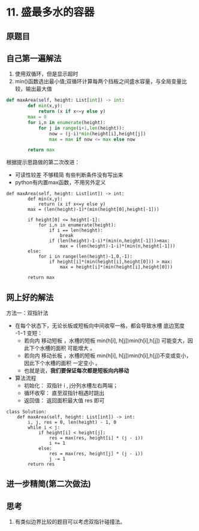# 11. 盛最多水的容器

## 原题目

## 自己第一遍解法

1. 使用双循环，但是显示超时
2. min()函数选出最小值;双循环计算每两个挡板之间盛水容量，与全局变量比较，输出最大值
```python
def maxArea(self, height: List[int]) -> int:
        def min(x,y):
            return (x if x<=y else y)
        max = 0
        for i,n in enumerate(height):
            for j in range(i+1,len(height)):
                now = (j-i)*min(height[i],height[j])
                max = max if now <= max else now

        return max
```
根据提示思路做的第二次改进：
+ 可读性较差 不够精简 有些判断条件没有写出来
+ python有内置max函数，不用另外定义
```
def maxArea(self, height: List[int]) -> int:
        def min(x,y):
            return (x if x<=y else y)
        max = (len(height)-1)*(min(height[0],height[-1]))

        if height[0] <= height[-1]:
            for i,n in enumerate(height):
                if i == len(height):
                    break
                if (len(height)-1-i)*(min(n,height[-1]))>max:
                    max = (len(height)-1-i)*(min(n,height[-1]))
        else:
            for i in range(len(height)-1,0,-1):
                if height[i]*(min(height[i],height[0])) > max:
                    max = height[i]*(min(height[i],height[0]))
        
        return max
```
## 网上好的解法
方法一：双指针法
+ 在每个状态下，无论长板或短板向中间收窄一格，都会导致水槽 底边宽度 -1−1​ 变短：
  + 若向内 移动短板 ，水槽的短板 min(h[i], h[j])min(h[i],h[j]) 可能变大，因此下个水槽的面积 可能增大 。
  + 若向内 移动长板 ，水槽的短板 min(h[i], h[j])min(h[i],h[j])​ 不变或变小，因此下个水槽的面积 一定变小 。
  + 也就是说，**我们要保证每次都是短板向内移动**
+ 算法流程
  + 初始化： 双指针 i , j分列水槽左右两端； 
  + 循环收窄： 直至双指针相遇时跳出
  + 返回值： 返回面积最大值 res 即可
```
class Solution:
    def maxArea(self, height: List[int]) -> int:
        i, j, res = 0, len(height) - 1, 0
        while i < j:
            if height[i] < height[j]:
                res = max(res, height[i] * (j - i))
                i += 1
            else:
                res = max(res, height[j] * (j - i))
                j -= 1
        return res
```
## 进一步精简(第二次做法)

## 思考
1. 有类似边界比较的题目可以考虑双指针碰撞法。
